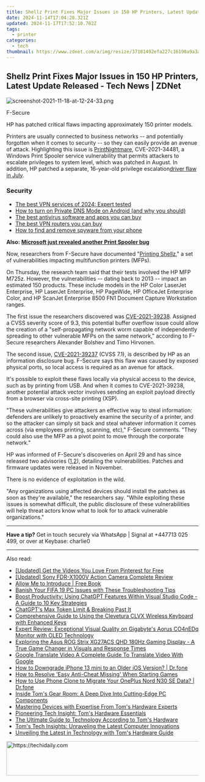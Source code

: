 ```yaml
---
title: Shellz Print Fixes Major Issues in 150 HP Printers, Latest Update Released - Tech News | ZDNet
date: 2024-11-14T17:04:28.321Z
updated: 2024-11-17T17:52:10.782Z
tags:
  - printer
categories:
  - tech
thumbnail: https://www.zdnet.com/a/img/resize/37181492efa227c16190a9a3a48a387dd769f520/2021/11/18/34f27153-3810-4fdd-8223-40800769b2c5/screenshot-2021-11-18-at-12-24-33.png?width=170&height=128&fit=crop&format=pjpg&auto=webp
---
```


## Shellz Print Fixes Major Issues in 150 HP Printers, Latest Update Released - Tech News | ZDNet

![screenshot-2021-11-18-at-12-24-33.png](https://www.zdnet.com/a/img/resize/b638bc1117340e3e7e411473e389e70a5a0ceaa7/2021/11/18/34f27153-3810-4fdd-8223-40800769b2c5/screenshot-2021-11-18-at-12-24-33.png?auto=webp&width=1280)

F-Secure

HP has patched critical flaws impacting approximately 150 printer models. 

Printers are usually connected to business networks -- and potentially forgotten when it comes to security -- so they can easily provide an avenue of attack. Highlighting this issue is [PrintNightmare](https://www.zdnet.com/article/microsoft-fixes-windows-10-printnightmare-flaw-with-this-update/), CVE-2021-34481, a Windows Print Spooler service vulnerability that permits attackers to escalate privileges to system level, which was patched in August. In addition, HP patched a separate, 16-year-old privilege escalation[driver flaw in July](https://www.zdnet.com/article/hp-patches-vulnerable-printer-driver-impacting-millions-of-devices/). 

### Security

* [The best VPN services of 2024: Expert tested](https://www.zdnet.com/article/best-vpn/)
* [How to turn on Private DNS Mode on Android (and why you should)](https://www.zdnet.com/article/how-to-turn-on-private-dns-mode-on-android-and-why-you-should/)
* [The best antivirus software and apps you can buy](https://www.zdnet.com/article/best-antivirus/)
* [The best VPN routers you can buy](https://www.zdnet.com/article/best-vpn-router/)
* [How to find and remove spyware from your phone](https://www.zdnet.com/article/how-to-find-and-remove-spyware-from-your-phone/)

**Also:** [**Microsoft just revealed another Print Spooler bug**](https://www.zdnet.com/article/windows-10-microsoft-just-revealed-another-print-spooler-bug/)

Now, researchers from F-Secure have documented "[Printing Shellz](https://labs.f-secure.com/publications/printing-shellz)," a set of vulnerabilities impacting multifunction printers (MFPs). 

On Thursday, the research team said that their tests involved the HP MFP M725z. However, the vulnerabilities -- dating back to 2013 -- impact an estimated 150 products. These include models in the HP Color LaserJet Enterprise, HP LaserJet Enterprise, HP PageWide, HP OfficeJet Enterprise Color, and HP ScanJet Enterprise 8500 FN1 Document Capture Workstation ranges. 

The first issue the researchers discovered was [CVE-2021-39238](https://nvd.nist.gov/vuln/detail/CVE-2021-39238). Assigned a CVSS severity score of 9.3, this potential buffer overflow issue could allow the creation of a "self-propagating network worm capable of independently spreading to other vulnerable MFPs on the same network," according to F-Secure researchers Alexander Bolshev and Timo Hirvonen. 

The second issue, [CVE-2021-39237](https://cve.mitre.org/cgi-bin/cvename.cgi?name=CVE-2021-39237) (CVSS 7.1), is described by HP as an information disclosure bug. F-Secure says this flaw was caused by exposed physical ports, so local access is required as an avenue for attack. 

It's possible to exploit these flaws locally via physical access to the device, such as by printing from USB. And when it comes to CVE-2021-39238, another potential attack vector involves sending an exploit payload directly from a browser via cross-site printing (XSP). 

"These vulnerabilities give attackers an effective way to steal information: defenders are unlikely to proactively examine the security of a printer, and so the attacker can simply sit back and steal whatever information it comes across (via employees printing, scanning, etc)," F-Secure comments. "They could also use the MFP as a pivot point to move through the corporate network." 

HP was informed of F-Secure's discoveries on April 29 and has since released two advisories ([1](https://support.hp.com/us-en/document/ish%5F5000383-5000409-16/hpsbpi03749),[2](https://support.hp.com/us-en/document/ish%5F5000124-5000148-16/hpsbpi03748)), detailing the vulnerabilities. Patches and firmware updates were released in November. 

There is no evidence of exploitation in the wild. 

"Any organizations using affected devices should install the patches as soon as they're available," the researchers say. "While exploiting these issues is somewhat difficult, the public disclosure of these vulnerabilities will help threat actors know what to look for to attack vulnerable organizations." 

---

**Have a tip?** Get in touch securely via WhatsApp | Signal at +447713 025 499, or over at Keybase: charlie0 

---

<ins class="adsbygoogle"
     style="display:block"
     data-ad-format="autorelaxed"
     data-ad-client="ca-pub-7571918770474297"
     data-ad-slot="1223367746"></ins>

<ins class="adsbygoogle"
     style="display:block"
     data-ad-client="ca-pub-7571918770474297"
     data-ad-slot="8358498916"
     data-ad-format="auto"
     data-full-width-responsive="true"></ins>

<span class="atpl-alsoreadstyle">Also read:</span>
<div><ul>
<li><a href="https://some-techniques.techidaily.com/updated-get-the-videos-you-love-from-pinterest-for-free/"><u>[Updated] Get the Videos You Love From Pinterest for Free</u></a></li>
<li><a href="https://extra-guidance.techidaily.com/updated-sony-fdr-x1000v-action-camera-complete-review/"><u>[Updated] Sony FDR-X1000V Action Camera Complete Review</u></a></li>
<li><a href="https://novels-ebooks.techidaily.com/209636296-9781633411128-allow-me-to-introduce/"><u>Allow Me to Introduce | Free Book</u></a></li>
<li><a href="https://win-able.techidaily.com/banish-your-fifa-19-pc-issues-with-these-troubleshooting-tips/"><u>Banish Your FIFA 19 PC Issues with These Troubleshooting Tips</u></a></li>
<li><a href="https://tech-haven.techidaily.com/boost-productivity-using-chatgpt-features-within-visual-studio-code-a-guide-to-10-key-strategies/"><u>Boost Productivity: Using ChatGPT Features Within Visual Studio Code - A Guide to 10 Key Strategies</u></a></li>
<li><a href="https://tech-savvy.techidaily.com/chatgpts-max-token-limit-and-breaking-past-it/"><u>ChatGPT's Max Token Limit & Breaking Past It</u></a></li>
<li><a href="https://hardware-reviews.techidaily.com/comprehensive-guide-to-using-the-clevetura-clvx-wireless-keyboard-with-enhanced-keys/"><u>Comprehensive Guide to Using the Clevetura CLVX Wireless Keyboard with Enhanced Keys</u></a></li>
<li><a href="https://hardware-reviews.techidaily.com/expert-review-exceptional-visual-quality-on-gigabytes-aorus-co4nedq-monitor-with-oled-technology/"><u>Expert Review: Exceptional Visual Quality on Gigabyte's Aorus CO4nEDq Monitor with OLED Technology</u></a></li>
<li><a href="https://hardware-reviews.techidaily.com/exploring-the-asus-rog-strix-xg27acs-qhd-180hz-gaming-display-a-true-game-changer-in-visuals-and-response-times/"><u>Exploring the Asus ROG Strix XG27ACS QHD 180Hz Gaming Display - A True Game Changer in Visuals and Response Times</u></a></li>
<li><a href="https://ai-video-translation.techidaily.com/google-translate-video-a-complete-guide-to-translate-video-with-google/"><u>Google Translate Video A Complete Guide To Translate Video With Google</u></a></li>
<li><a href="https://blog-min.techidaily.com/how-to-downgrade-iphone-13-mini-to-an-older-ios-version-drfone-by-drfone-ios-system-repair-ios-system-repair/"><u>How to Downgrade iPhone 13 mini to an Older iOS Version? | Dr.fone</u></a></li>
<li><a href="https://win-able.techidaily.com/how-to-resolve-easy-anti-cheat-missing-when-starting-games/"><u>How to Resolve 'Easy Anti-Cheat Missing' When Starting Games</u></a></li>
<li><a href="https://android-transfer.techidaily.com/how-to-use-phone-clone-to-migrate-your-oneplus-nord-n30-se-data-drfone-by-drfone-transfer-from-android-transfer-from-android/"><u>How to Use Phone Clone to Migrate Your OnePlus Nord N30 SE Data? | Dr.fone</u></a></li>
<li><a href="https://hardware-reviews.techidaily.com/inside-toms-gear-room-a-deep-dive-into-cutting-edge-pc-components/"><u>Inside Tom's Gear Room: A Deep Dive Into Cutting-Edge PC Components</u></a></li>
<li><a href="https://hardware-reviews.techidaily.com/mastering-devices-with-expertise-from-toms-hardware-experts/"><u>Mastering Devices with Expertise From Tom's Hardware Experts</u></a></li>
<li><a href="https://hardware-reviews.techidaily.com/pioneering-tech-insight-toms-hardware-essentials/"><u>Pioneering Tech Insight: Tom's Hardware Essentials</u></a></li>
<li><a href="https://hardware-reviews.techidaily.com/the-ultimate-guide-to-technology-according-to-toms-hardware/"><u>The Ultimate Guide to Technology According to Tom's Hardware</u></a></li>
<li><a href="https://hardware-reviews.techidaily.com/toms-tech-insights-unraveling-the-latest-computer-innovations/"><u>Tom's Tech Insights: Unraveling the Latest Computer Innovations</u></a></li>
<li><a href="https://hardware-reviews.techidaily.com/unveiling-the-latest-in-technology-with-toms-hardware-guide/"><u>Unveiling the Latest in Technology with Tom's Hardware Guide</u></a></li>
</ul></div>

<!-- affiliate ads begin -->
<a href="https://aidotcom.pxf.io/c/5597632/2134501/19576" target="_top" id="2134501">
  <img src="//a.impactradius-go.com/display-ad/19576-2134501" border="0" alt="https://techidaily.com" width="640" height="90"/>
</a>
<img height="0" width="0" src="https://aidotcom.pxf.io/i/5597632/2134501/19576" style="position:absolute;visibility:hidden;" border="0" />
<!-- affiliate ads end -->


